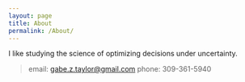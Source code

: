 ```yaml
---
layout: page
title: About
permalink: /About/
---
```


I like studying the science of optimizing decisions under uncertainty. 

> email: gabe.z.taylor@gmail.com
> phone: 309-361-5940

